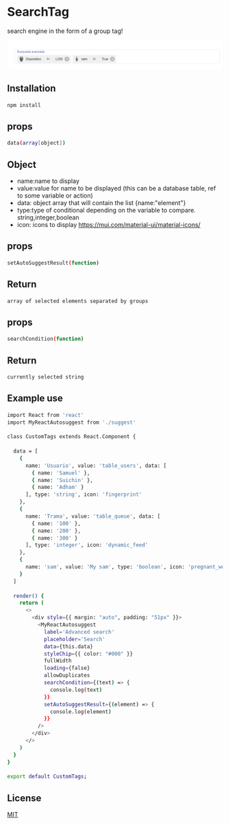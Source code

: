 # SearchTag

search engine in the form of a group tag!

![img](https://raw.githubusercontent.com/samueloviedo04/SearchTags/main/img/element.png)

## Installation
```bash
npm install
```
## props
```bash
data(array[object])
```
## Object
* name:name to display <br/>
* value:value for name to be displayed (this can be a database table, ref to some variable or action) <br/>
* data: object array that will contain the list {name:"element"} <br/>
* type:type of conditional depending on the variable to compare. string,integer,boolean <br/>
* icon: icons to display https://mui.com/material-ui/material-icons/

## props
```bash
setAutoSuggestResult(function)
```

## Return
```bash
array of selected elements separated by groups
```

## props
```bash
searchCondition(function)
```

## Return
```bash
currently selected string
```

## Example use
```bash
import React from 'react'
import MyReactAutosuggest from './suggest'

class CustomTags extends React.Component {

  data = [
    {
      name: 'Usuario', value: 'table_users', data: [
        { name: 'Samuel' },
        { name: 'Suichin' },
        { name: 'Adham' }
      ], type: 'string', icon: 'fingerprint'
    },
    {
      name: 'Trama', value: 'table_queue', data: [
        { name: '100' },
        { name: '200' },
        { name: '300' }
      ], type: 'integer', icon: 'dynamic_feed'
    },
    {
      name: 'sam', value: 'My sam', type: 'boolean', icon: 'pregnant_woman'
    }
  ]

  render() {
    return (
      <>
        <div style={{ margin: "auto", padding: "51px" }}>
          <MyReactAutosuggest
            label='Advanced search'
            placeholder='Search'
            data={this.data}
            styleChip={{ color: "#000" }}
            fullWidth
            loading={false}
            allowDuplicates
            searchCondition={(text) => {
              console.log(text)
            }}
            setAutoSuggestResult={(element) => {
              console.log(element)
            }}
          />
        </div>
      </>
    )
  }
}

export default CustomTags;
```


## License
[MIT](https://choosealicense.com/licenses/mit/)